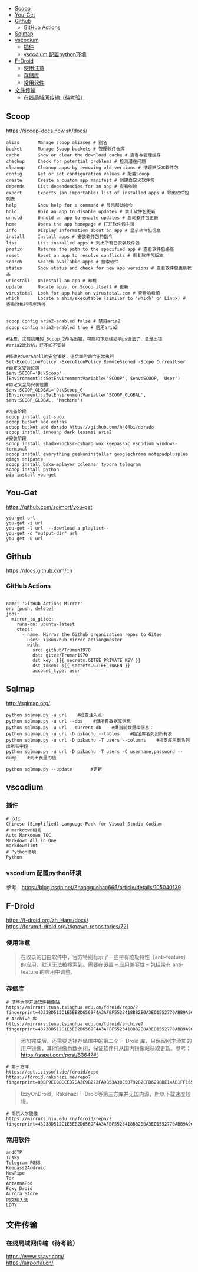 <!-- TOC -->

- [Scoop](#scoop)
- [You-Get](#you-get)
- [Github](#github)
  - [GitHub Actions](#github-actions)
- [Sqlmap](#sqlmap)
- [vscodium](#vscodium)
  - [插件](#插件)
  - [vscodium 配置python环境](#vscodium-配置python环境)
- [F-Droid](#f-droid)
  - [使用注意](#使用注意)
  - [存储库](#存储库)
  - [常用软件](#常用软件)
- [文件传输](#文件传输)
  - [在线局域网传输（待考验）](#在线局域网传输待考验)

<!-- /TOC -->


## Scoop
<https://scoop-docs.now.sh/docs/>

```shell
alias       Manage scoop aliases # 别名
bucket      Manage Scoop buckets # 管理软件仓库
cache       Show or clear the download cache # 查看与管理缓存
checkup     Check for potential problems # 检测潜在问题
cleanup     Cleanup apps by removing old versions # 清理旧版本软件包
config      Get or set configuration values # 配置Scoop
create      Create a custom app manifest # 创建自定义软件包
depends     List dependencies for an app # 查看依赖
export      Exports (an importable) list of installed apps # 导出软件包列表
help        Show help for a command # 显示帮助指令
hold        Hold an app to disable updates # 禁止软件包更新
unhold      Unhold an app to enable updates # 启动软件包更新
home        Opens the app homepage # 打开软件包主页
info        Display information about an app # 显示软件包信息
install     Install apps # 安装软件包的指令
list        List installed apps # 列出所有已安装软件包
prefix      Returns the path to the specified app # 查看软件包路径
reset       Reset an app to resolve conflicts # 恢复软件包版本
search      Search available apps # 搜索软件
status      Show status and check for new app versions # 查看软件包更新状态
uninstall   Uninstall an app # 卸载
update      Update apps, or Scoop itself # 更新
virustotal  Look for app hash on virustotal.com # 查看哈希值
which       Locate a shim/executable (similar to 'which' on Linux) # 查看可执行程序路径


scoop config aria2-enabled false # 禁用aria2
scoop config aria2-enabled true # 启用aria2
```

```shell
#注意，之前我用的_Scoop_2命名出错，可能和下划线影响ps语法了，总是出错
#aria2比较坑，还不如不安装

#修改PowerShell的安全策略，让后面的命令正常执行
Set-ExecutionPolicy -ExecutionPolicy RemoteSigned -Scope CurrentUser
#自定义安装位置
$env:SCOOP='D:\Scoop'
[Environment]::SetEnvironmentVariable('SCOOP', $env:SCOOP, 'User')
#自定义全局安装位置
$env:SCOOP_GLOBAL='D:\Scoop_G'
[Environment]::SetEnvironmentVariable('SCOOP_GLOBAL', $env:SCOOP_GLOBAL, 'Machine')

#准备阶段
scoop install git sudo
scoop bucket add extras 
scoop bucket add dorado https://github.com/h404bi/dorado
scoop install innounp dark lessmsi aria2
#安装阶段
scoop install shadowsocksr-csharp wox keepassxc vscodium windows-terminal
scoop install everything geekuninstaller googlechrome notepadplusplus qimgv snipaste
scoop install baka-mplayer ccleaner typora telegram 
scoop install python 
pip install you-get
```



## You-Get
<https://github.com/soimort/you-get>

```shell
you-get url
you-get -i url
you-get -l url  --download a playlist--
you-get -o "output-dir" url
you-get -u url
```

## Github
<https://docs.github.com/cn>


### GitHub Actions

```shell

name: 'GitHub Actions Mirror'
on: [push, delete]
jobs:
  mirror_to_gitee:
    runs-on: ubuntu-latest
    steps:
      - name: Mirror the Github organization repos to Gitee
        uses: Yikun/hub-mirror-action@master
        with:
          src: github/Truman1970
          dst: gitee/Truman1970
          dst_key: ${{ secrets.GITEE_PRIVATE_KEY }}
          dst_token: ${{ secrets.GITEE_TOKEN }}
          account_type: user

```




## Sqlmap
<http://sqlmap.org/>

```shell
python sqlmap.py -u url    #检查注入点
python sqlmap.py -u url --dbs    #爆所有数据库信息
python sqlmap.py -u url --current-db    #爆当前数据库信息：
python sqlmap.py -u url -D pikachu --tables    #指定库名列出所有表
python sqlmap.py -u url -D pikachu -T users --columns    #指定库名表名列出所有字段
python sqlmap.py -u url -D pikachu -T users -C username,password --dump    #列出表里的值

python sqlmap.py --update       #更新

```


## vscodium

### 插件
```shell
# 汉化
Chinese (Simplified) Language Pack for Visual Studio Codium
# markdown相关
Auto Markdown TOC
Markdown All in One
markdownlint
# Python环境
Python
```

### vscodium 配置python环境
参考：<https://blog.csdn.net/Zhangguohao666/article/details/105040139>

## F-Droid
<https://f-droid.org/zh_Hans/docs/>  
<https://forum.f-droid.org/t/known-repositories/721>  

### 使用注意
> 在收录的自由软件中，官方特别标示了一些带有垃圾特性〔anti-feature〕的应用，默认无法被搜索到。需要在设置 – 应用兼容性 – 包括带有 anti-feature 的应用中调整。  

### 存储库
```shell
# 清华大学开源软件镜像站
https://mirrors.tuna.tsinghua.edu.cn/fdroid/repo/?fingerprint=43238D512C1E5EB2D6569F4A3AFBF5523418B82E0A3ED1552770ABB9A9C9CCAB
# Archive 库
https://mirrors.tuna.tsinghua.edu.cn/fdroid/archive?fingerprint=43238D512C1E5EB2D6569F4A3AFBF5523418B82E0A3ED1552770ABB9A9C9CCAB
```
> 添加完成后，还需要选择存储库中的第二个 F-Droid 库，只保留刚才添加的用户镜像，其他镜像悉数关闭，保证软件只从国内镜像站获取更新。参考：<https://sspai.com/post/63647#!>  


```shell
# 第三方库
https://apt.izzysoft.de/fdroid/repo  
https://fdroid.rakshazi.me/repo?fingerprint=80BF9EC0BCCED7DA2C9B272FA9B53A30E5B79282CFD629BDE14AB1FF1658C02E  
```
> IzzyOnDroid，Rakshazi F-Droid等第三方库并无国内源，所以下载速度较慢。  


```shell
# 南京大学镜像
https://mirrors.nju.edu.cn/fdroid/repo/?fingerprint=43238D512C1E5EB2D6569F4A3AFBF5523418B82E0A3ED1552770ABB9A9C9CCAB​
```

### 常用软件
```shell
andOTP
Tusky
Telegram FOSS
Keepass2Android
NewPipe
Tor
AntennaPod
Foxy Droid
Aurora Store
同文输入法
LBRY
```

## 文件传输
### 在线局域网传输（待考验）
<https://www.ssavr.com/>  
<https://airportal.cn/>  
